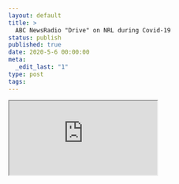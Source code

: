 ```yaml
---
layout: default
title: >
  ABC NewsRadio "Drive" on NRL during Covid-19
status: publish
published: true
date: 2020-5-6 00:00:00
meta:
  _edit_last: "1"
type: post
tags:
---
```

<div  id="qrcode"></div>
<div>
<iframe src="https://researchers.mq.edu.au/en/clippings/abc-newsradio-drive-on-nrl-during-covid-19">
</iframe>
</div>

<script type="text/javascript" src="/js/qr/qrcode.js"></script>
<script type="text/javascript">
new QRCode(document.getElementById("qrcode"), "https://researchers.mq.edu.au/en/clippings/abc-newsradio-drive-on-nrl-during-covid-19");
</script>
        